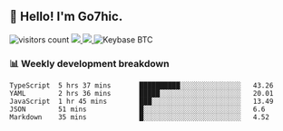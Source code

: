 ## 👋 Hello! I'm Go7hic.

 ![visitors count](https://visitors-by-url-pls-dont-use-this-in-your-repo.vercel.app/Go7hic-github-readme)
 <a href="https://twitter.com/Go7hic">
    <img src="https://img.shields.io/badge/-@Go7hic-1ca0f1?style=flat-square&labelColor=1ca0f1&logo=twitter&logoColor=white&link=https://twitter.com/Go7hic">
   <a/>
   <a href="mailto:gtfx0209@gmail.com">
    <img src="https://img.shields.io/badge/-gtfx0209@gmail.com-c14438?style=flat-square&logo=Gmail&logoColor=white&link=mailto:gtfx0209@gmail.com">
   <a/>
    ![Keybase BTC](https://img.shields.io/keybase/btc/Go7hic)
 <!--
🔭 I’m currently working
🌱 I’m currently learning
💬 Ask me about 
📫 How to reach me: 
⚡ Fun fact: 
-->
 <!--
![My Github Stats](https://github-readme-stats.vercel.app/api?username=Go7hic&show_icons=true&count_private=true)

-->

### 📊 Weekly development breakdown
<!--START_SECTION:waka-->
```text
TypeScript  5 hrs 37 mins       ██████████░░░░░░░░░░░░░░░   43.26 
YAML        2 hrs 36 mins       █████░░░░░░░░░░░░░░░░░░░░   20.01 
JavaScript  1 hr 45 mins        ███░░░░░░░░░░░░░░░░░░░░░░   13.49 
JSON        51 mins             █░░░░░░░░░░░░░░░░░░░░░░░░   6.6 
Markdown    35 mins             █░░░░░░░░░░░░░░░░░░░░░░░░   4.52
```
<!--END_SECTION:waka-->

